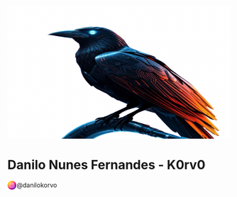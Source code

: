 

<img src="img/ae61c318-7312-4230-bb0b-341aeb1a48f2-removebg-preview.png" alt="Korvo cibernético futurista" width="1000px" height="300px">

 
# Danilo Nunes Fernandes - K0rv0 #
<div style="display: flex; align-items: center;">
  <img src="img/instagram.png" style="margin-right: 1px;" alt="Ícone do Instagram" width="20" height="20">@danilokorvo</img>
</div>
